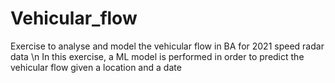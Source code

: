 # Vehicular_flow
 Exercise to analyse and model the vehicular flow in BA for 2021 speed radar data \n
 In this exercise, a ML model is performed in order to predict the vehicular flow given a location and a date
